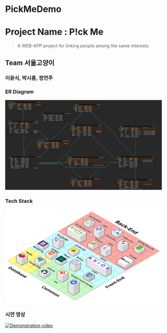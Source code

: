 # PickMeDemo

# Project Name : P!ck Me
> A WEB-APP project for linking people among the same interests

## Team 서울고양이

### 이윤식, 박시홍, 정연주


### ER Diagram
![ERDiagram](ERDiagram.png)


### Tech Stack
![TechStack](TechStack.png)

### 시연 영상
<a href="https://www.youtube.com/watch?v=2pCKwlUozqg">
    <img src="https://img.youtube.com/vi/2pCKwlUozqg/0.jpg" alt="Demonstration video" width="700" height="450">
</a>


